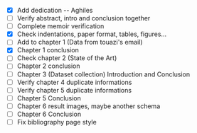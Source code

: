- [x] Add dedication -- Aghiles
- [ ] Verify abstract, intro and conclusion together
- [ ] Complete memoir verification
- [x] Check indentations, paper format, tables, figures...
- [ ] Add to chapter 1 (Data from touazi's email)
- [x] Chapter 1 conclusion
- [ ] Check chapter 2 (State of the Art)
- [ ] Chapter 2 conclusion
- [ ] Chapter 3 (Dataset collection) Introduction and Conclusion
- [ ] Verify chapter 4 duplicate informations
- [ ] Verify chapter 5 duplicate informations
- [ ] Chapter 5 Conclusion
- [ ] Chapter 6 result images, maybe another schema
- [ ] Chapter 6 Conclusion
- [ ] Fix bibliography page style
